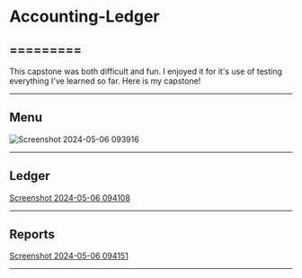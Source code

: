 ﻿# Accounting-Ledger
=========
------
This capstone was both difficult and fun. I enjoyed it for it's use of testing everything I've learned so far. Here is my capstone!

---
Menu
---

![Screenshot 2024-05-06 093916](https://github.com/ZPollar0/accounting-ledger/assets/166441725/7dbb9a4c-1288-4166-a073-2ffa4ed7028e)

---
Ledger
---
[Screenshot 2024-05-06 094108](https://github.com/ZPollar0/accounting-ledger/assets/166441725/04b7bf7a-6dd2-488c-8c36-a17c629228f8)

---
Reports
---
[Screenshot 2024-05-06 094151](https://github.com/ZPollar0/accounting-ledger/assets/166441725/e0954f3e-4a63-44a5-8eed-9125090ef244)

----
